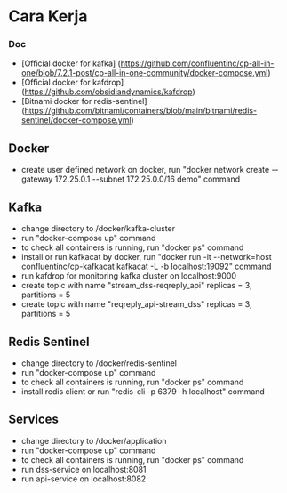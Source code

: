 # Cara Kerja

### Doc
* [Official docker for kafka] (https://github.com/confluentinc/cp-all-in-one/blob/7.2.1-post/cp-all-in-one-community/docker-compose.yml)
* [Official docker for kafdrop] (https://github.com/obsidiandynamics/kafdrop)
* [Bitnami docker for redis-sentinel] (https://github.com/bitnami/containers/blob/main/bitnami/redis-sentinel/docker-compose.yml)

## Docker
* create user defined network on docker, run "docker network create --gateway 172.25.0.1 --subnet 172.25.0.0/16 demo" command

## Kafka
* change directory to /docker/kafka-cluster
* run "docker-compose up" command
* to check all containers is running, run "docker ps" command
* install or run kafkacat by docker, run "docker run -it --network=host confluentinc/cp-kafkacat kafkacat -L -b localhost:19092" command
* run kafdrop for monitoring kafka cluster on localhost:9000
* create topic with name "stream_dss-reqreply_api" replicas = 3, partitions = 5
* create topic with name "reqreply_api-stream_dss" replicas = 3, partitions = 5

## Redis Sentinel
* change directory to /docker/redis-sentinel
* run "docker-compose up" command
* to check all containers is running, run "docker ps" command
* install redis client or run "redis-cli -p 6379 -h localhost" command

## Services
* change directory to /docker/application
* run "docker-compose up" command
* to check all containers is running, run "docker ps" command
* run dss-service on localhost:8081
* run api-service on localhost:8082